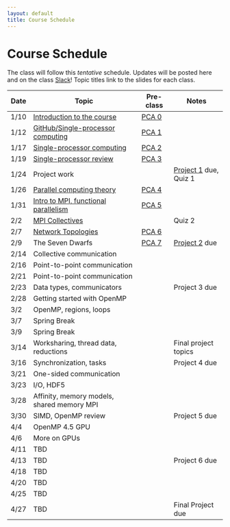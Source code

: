 ```yaml
---
layout: default
title: Course Schedule
---
```


# Course Schedule

The class will follow this _tentative_ schedule. Updates will be posted here and on the class [Slack](http://cmse-822.slack.com)!
Topic titles link to the slides for each class.

Date  | Topic                      | Pre-class |  Notes
------|----------------------------|-----------|------
1/10   | [Introduction to the course](assets/Lecture0.pdf) | [PCA 0](assignments/pca0.md) |  
1/12   | [GitHub/Single-processor computing](assets/Lecture1.pdf) | [PCA 1](assignments/pca1.md)  |
1/17  | [Single-processor computing](assets/Lecture2.pdf) | [PCA 2](assignments/pca2.md) | 
1/19  | [Single-processor review](assets/Lecture3.pdf) | [PCA 3](assignments/pca3.md) |  
1/24  | Project work  |  | [Project 1](assignments/proj1.md) due, Quiz 1
1/26  | [Parallel computing theory](assets/Lecture4.pdf)       | [PCA 4](assignments/pca4.md) | 
1/31  | [Intro to MPI, functional parallelism](assets/Lecture5.pdf)  |   [PCA 5](assignments/pca5.md)
2/2  | [MPI Collectives](assets/Lecture6.pdf)          |  | Quiz 2
2/7  | [Network Topologies](assets/Lecture7.pdf)    | [PCA 6](assignments/pca6.md) | 
2/9  | The Seven Dwarfs | [PCA 7](assignments/pca7.md) | [Project 2](assignments/proj2.md) due
2/14  | Collective communication |  | 
2/16 | Point-to-point communication | | 
2/21 | Point-to-point communication |  | 
2/23 | Data types, communicators    |  | Project 3 due  
2/28 | Getting started with OpenMP  |  |
3/2 | OpenMP, regions, loops | | 
3/7 | Spring Break  | | |
3/9 | Spring Break  | | |
3/14 | Worksharing, thread data, reductions |  | Final project topics
3/16  | Synchronization, tasks |   | Project 4 due
3/21  | One-sided communication |  |
3/23 | I/O, HDF5 |  |
3/28 | Affinity, memory models, shared memory MPI | | 
3/30 | SIMD, OpenMP review   | | Project 5 due
4/4 | OpenMP 4.5 GPU   | | 
4/6 | More on GPUs | |  
4/11 | TBD    | | 
4/13  | TBD        |  | Project 6 due
4/18  | TBD       | | 
4/20 | TBD          | | 
4/25 | TBD | | 
4/27 | TBD | |  Final Project due 
